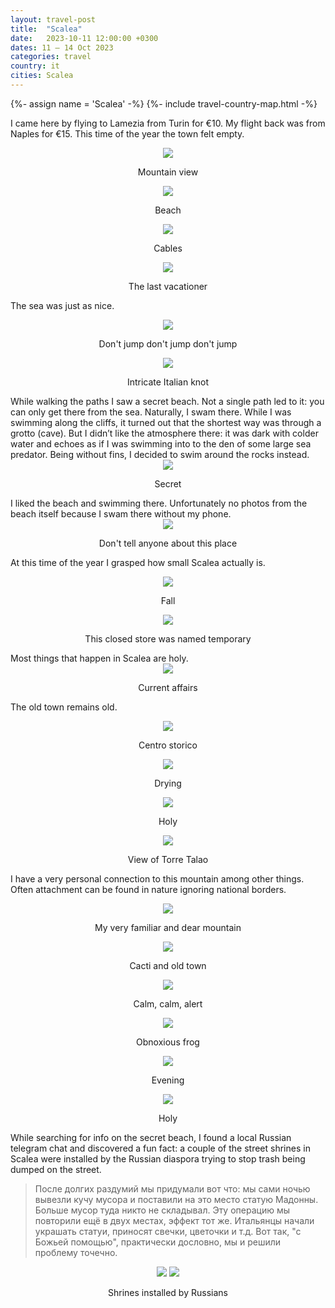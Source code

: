 ```yaml
---
layout: travel-post
title:  "Scalea"
date:   2023-10-11 12:00:00 +0300
dates: 11 – 14 Oct 2023
categories: travel
country: it
cities: Scalea
---
```

{%- assign name = 'Scalea' -%}
{%- include travel-country-map.html -%}

I came here by flying to Lamezia from Turin for €10. My flight back was from Naples for €15. This time of the year the town felt empty. 

<center>
    <img src="{{site.baseurl}}/assets/img/scalea-2023/22.jpg" />
    <p class="image-label">Mountain view</p>
</center>

<center>
    <img src="{{site.baseurl}}/assets/img/scalea-2023/1.jpg" />
    <p class="image-label">Beach</p>
</center>

<center>
    <img src="{{site.baseurl}}/assets/img/scalea-2023/2.jpg" />
    <p class="image-label">Cables</p>
</center>

<center>
    <img src="{{site.baseurl}}/assets/img/scalea-2023/3.jpg" />
    <p class="image-label">The last vacationer</p>
</center>

The sea was just as nice.
<center>
    <img src="{{site.baseurl}}/assets/img/scalea-2023/4.jpg" />
    <p class="image-label">Don't jump don't jump don't jump</p>
</center>

<center>
    <img src="{{site.baseurl}}/assets/img/scalea-2023/4-1.jpg" />
    <p class="image-label">Intricate Italian knot</p>
</center>
While walking the paths I saw a secret beach. Not a single path led to it: you can only get there from the sea. Naturally, I swam there. While I was swimming along the cliffs, it turned out that the shortest way was through a grotto (cave). But I didn’t like the atmosphere there: it was dark with colder water and echoes as if I was swimming into to the den of some large sea predator. Being without fins, I decided to swim around the rocks instead.
<center>
    <img src="{{site.baseurl}}/assets/img/scalea-2023/5.jpg" />
    <p class="image-label">Secret</p>
</center>
I liked the beach and swimming there. Unfortunately no photos from the beach itself because I swam there without my phone.
<center>
    <img src="{{site.baseurl}}/assets/img/scalea-2023/6.jpg" />
    <p class="image-label">Don't tell anyone about this place</p>
</center>

At this time of the year I grasped how small Scalea actually is.
<center>
    <div class="side-by-side">
        <div>
            <img src="{{site.baseurl}}/assets/img/scalea-2023/21.jpg" />
            <p class="image-label">Fall</p>
        </div>
        <div>
            <img src="{{site.baseurl}}/assets/img/scalea-2023/20.jpg" />
            <p class="image-label">This closed store was named temporary</p>
        </div>
    </div>
</center>
Most things that happen in Scalea are holy.
<center>
    <img src="{{site.baseurl}}/assets/img/scalea-2023/15.jpg" />
    <p class="image-label">Current affairs</p>
</center>

The old town remains old.
<center>
    <img src="{{site.baseurl}}/assets/img/scalea-2023/7.jpg" />
    <p class="image-label">Centro storico</p>
</center>

<center>
    <img src="{{site.baseurl}}/assets/img/scalea-2023/8.jpg" />
    <p class="image-label">Drying</p>
</center>

<center>
    <img src="{{site.baseurl}}/assets/img/scalea-2023/9.jpg" />
    <p class="image-label">Holy</p>
</center>

<center>
    <img src="{{site.baseurl}}/assets/img/scalea-2023/10.jpg" />
    <p class="image-label">View of Torre Talao</p>
</center>

I have a very personal connection to this mountain among other things. Often attachment can be found in nature ignoring national borders. 
<center>
    <img src="{{site.baseurl}}/assets/img/scalea-2023/11.jpg" />
    <p class="image-label">My very familiar and dear mountain</p>
</center>

<center>
    <img src="{{site.baseurl}}/assets/img/scalea-2023/12.jpg" />
    <p class="image-label">Cacti and old town</p>
</center>

<center>
    <div class="side-by-side">
        <div>
            <img src="{{site.baseurl}}/assets/img/scalea-2023/13.jpg" />
            <p class="image-label">Calm, calm, alert</p>
        </div>
        <div>
            <img src="{{site.baseurl}}/assets/img/scalea-2023/14.jpg" />
            <p class="image-label">Obnoxious frog</p>
        </div>
    </div>
</center>

<center>
    <div class="side-by-side">
        <div>
            <img src="{{site.baseurl}}/assets/img/scalea-2023/17.jpg" />
            <p class="image-label">Evening</p>
        </div>
        <div>
            <img src="{{site.baseurl}}/assets/img/scalea-2023/18.jpg" />
            <p class="image-label">Holy</p>
        </div>
    </div>
</center>

While searching for info on the secret beach, I found a local Russian telegram chat and discovered a fun fact: a couple of the street shrines in Scalea were installed by the Russian diaspora trying to stop trash being dumped on the street. 
> После долгих раздумий мы придумали вот что: мы сами ночью вывезли кучу мусора и поставили на это место статую Мадонны. Больше мусор туда никто не складывал. 
Эту операцию мы повторили ещё в двух местах, эффект тот же. Итальянцы начали украшать статуи, приносят свечки, цветочки и т.д. 
Вот так, "с Божьей помощью", практически дословно, мы и решили проблему точечно.
<center>
    <div class="side-by-side">
        <img src="{{site.baseurl}}/assets/img/scalea-2023/23.jpg" />
        <img src="{{site.baseurl}}/assets/img/scalea-2023/19.jpg" />
    </div>
    <p class="image-label">Shrines installed by Russians</p>
</center>

